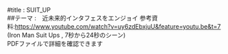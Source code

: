 #title : SUIT_UP  
##テーマ :　近未来的インタフェスをエンジョイ
参考資料:https://www.youtube.com/watch?v=uy6zdEbxjuU&feature=youtu.be&t=7  
(Iron Man Suit Ups , 7秒から24秒のシーン)  
PDFファイルで詳細を確認できます